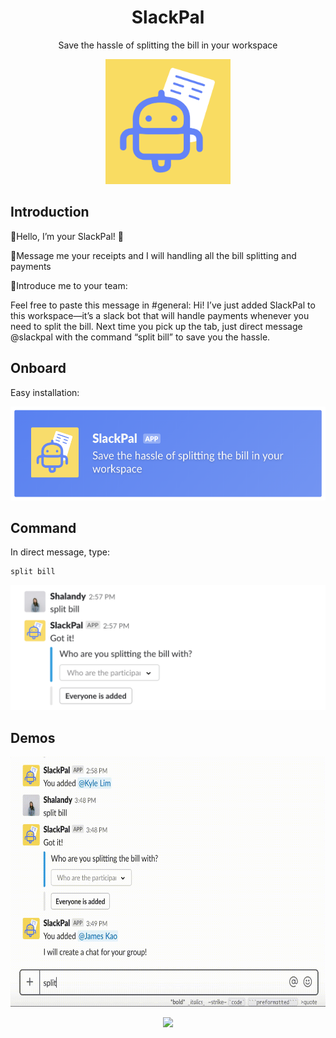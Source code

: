 
<h1 align="center">SlackPal </h1>
<p align="center">Save the hassle of splitting the bill in your workspace</p>
<p align="center">
  <img src="https://github.com/kyle8998/SlackPal/blob/master/assets/slackpal.png?raw=true" width="200" height="200" >
</p>

## Introduction
👋Hello, I’m your SlackPal! 👋


💸Message me your receipts and I will handling all the bill splitting and payments 

🤝Introduce me to your team:

Feel free to paste this message in #general:
Hi! I’ve just added SlackPal to this workspace—it’s a slack bot that will handle payments whenever you need to split the bill. Next time you pick up the tab, just direct message @slackpal with the command “split bill” to save you the hassle.

## Onboard

Easy installation:

<p align="center">
  <img src="https://github.com/kyle8998/SlackPal/blob/master/assets/install.png?raw=true" height="150" >
</p>

## Command

In direct message, type:
```
split bill
```
<p align="center">
  <img src="https://github.com/kyle8998/SlackPal/blob/master/assets/command.png?raw=true" height="200" >
</p>

## Demos

<p align="center">
  <img src="https://github.com/kyle8998/SlackPal/blob/master/assets/split%20bill%20ex.gif?raw=true" height="400" >
</p>

<p align="center">
  <img src="https://github.com/kyle8998/SlackPal/blob/master/assets/items%20choice%20ex.gif?raw=true" height="400" >
</p>
